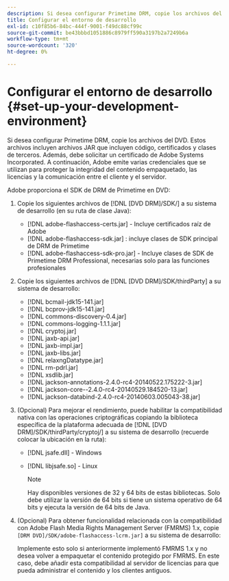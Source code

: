 ```yaml
---
description: Si desea configurar Primetime DRM, copie los archivos del DVD. Estos archivos incluyen archivos JAR que incluyen código, certificados y clases de terceros. Además, debe solicitar un certificado de Adobe Systems Incorporated. A continuación, Adobe emite varias credenciales que se utilizan para proteger la integridad del contenido empaquetado, las licencias y la comunicación entre el cliente y el servidor.
title: Configurar el entorno de desarrollo
exl-id: c10f85b6-84bc-444f-9001-f49dc88cf99c
source-git-commit: be43bbbd1051886c8979ff590a3197b2a7249b6a
workflow-type: tm+mt
source-wordcount: '320'
ht-degree: 0%

---
```


# Configurar el entorno de desarrollo {#set-up-your-development-environment}

Si desea configurar Primetime DRM, copie los archivos del DVD. Estos archivos incluyen archivos JAR que incluyen código, certificados y clases de terceros. Además, debe solicitar un certificado de Adobe Systems Incorporated. A continuación, Adobe emite varias credenciales que se utilizan para proteger la integridad del contenido empaquetado, las licencias y la comunicación entre el cliente y el servidor.

Adobe proporciona el SDK de DRM de Primetime en DVD:

1. Copie los siguientes archivos de [!DNL [DVD DRM]/SDK/] a su sistema de desarrollo (en su ruta de clase Java):

   * [!DNL adobe-flashaccess-certs.jar] - Incluye certificados raíz de Adobe
   * [!DNL adobe-flashaccess-sdk.jar] : incluye clases de SDK principal de DRM de Primetime
   * [!DNL adobe-flashaccess-sdk-pro.jar] - Incluye clases de SDK de Primetime DRM Professional, necesarias solo para las funciones profesionales

1. Copie los siguientes archivos de [!DNL [DVD DRM]/SDK/thirdParty] a su sistema de desarrollo:

   * [!DNL bcmail-jdk15-141.jar]
   * [!DNL bcprov-jdk15-141.jar]
   * [!DNL commons-discovery-0.4.jar]
   * [!DNL commons-logging-1.1.1.jar]
   * [!DNL cryptoj.jar]
   * [!DNL jaxb-api.jar]
   * [!DNL jaxb-impl.jar]
   * [!DNL jaxb-libs.jar]
   * [!DNL relaxngDatatype.jar]
   * [!DNL rm-pdrl.jar]
   * [!DNL xsdlib.jar]
   * [!DNL jackson-annotations-2.4.0-rc4-20140522.175222-3.jar]
   * [!DNL jackson-core--2.4.0-rc4-20140529.184520-13.jar]
   * [!DNL jackson-databind-2.4.0-rc4-20140603.005043-38.jar]

1. (Opcional) Para mejorar el rendimiento, puede habilitar la compatibilidad nativa con las operaciones criptográficas copiando la biblioteca específica de la plataforma adecuada de [!DNL [DVD DRM]/SDK/thirdParty/cryptoj/] a su sistema de desarrollo (recuerde colocar la ubicación en la ruta):

   * [!DNL jsafe.dll] - Windows
   * [!DNL libjsafe.so] - Linux

      >[!NOTE]
      >
      >Hay disponibles versiones de 32 y 64 bits de estas bibliotecas. Solo debe utilizar la versión de 64 bits si tiene un sistema operativo de 64 bits y ejecuta la versión de 64 bits de Java.

1. (Opcional) Para obtener funcionalidad relacionada con la compatibilidad con Adobe Flash Media Rights Management Server (FMRMS) 1.x, copie `[DRM DVD]/SDK/adobe-flashaccess-lcrm.jar]` a su sistema de desarrollo:

   Implemente esto solo si anteriormente implementó FMRMS 1.x y no desea volver a empaquetar el contenido protegido por FMRMS. En este caso, debe añadir esta compatibilidad al servidor de licencias para que pueda administrar el contenido y los clientes antiguos.
